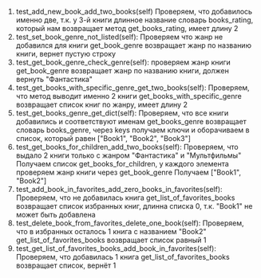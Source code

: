 1. test_add_new_book_add_two_books(self) 
Проверяем, что добавилось именно две, т.к. у 3-й книги длинное название
словарь books_rating, который нам возвращает метод get_books_rating, имеет длину 2
2. test_set_book_genre_not_listed(self):
Проверяем что жанр не добавился для книги
get_book_genre возвращает жанр по названию книги, вернет пустую строку
3. test_get_book_genre_check_genre(self):
проверяем жанр книги
get_book_genre возвращает жанр по названию книги, должен вернуть "Фантастика"
4. test_get_books_with_specific_genre_get_two_books(self):
Проверяем, что метод выводит именно 2 книги
get_books_with_specific_genre возвращает список книг по жанру, имеет длину 2
5. test_get_books_genre_get_dict(self):
Проверяем, что все книги добавились и соответствуют именам
get_books_genre возвращает словарь books_genre, через keys получаем ключи и оборачиваем в список,
который равен ["Book1", "Book2", "Book3"]
6. test_get_books_for_children_add_two_books(self):
Проверяем, что выдало 2 книги только с жанром "Фантастика" и "Мультфильмы"
Получаем список get_books_for_children, у каждого элемента проверяем жанр книги через get_book_genre
Получаем ["Book1", "Book2"]
7. test_add_book_in_favorites_add_zero_books_in_favorites(self):
Проверяем, что не добавилась книга
get_list_of_favorites_books возвращает список избранных книг, длинна списка 0,
т.к. "Book1" не может быть добавлена
8. test_delete_book_from_favorites_delete_one_book(self):
Проверяем, что в избранных осталось 1 книга с названием "Book2"
get_list_of_favorites_books возвращает список равный 1
9. test_get_list_of_favorites_books_add_book_in_favorites(self):
Проверяем, что добавилась 1 книга
get_list_of_favorites_books возвращает список, вернёт 1
